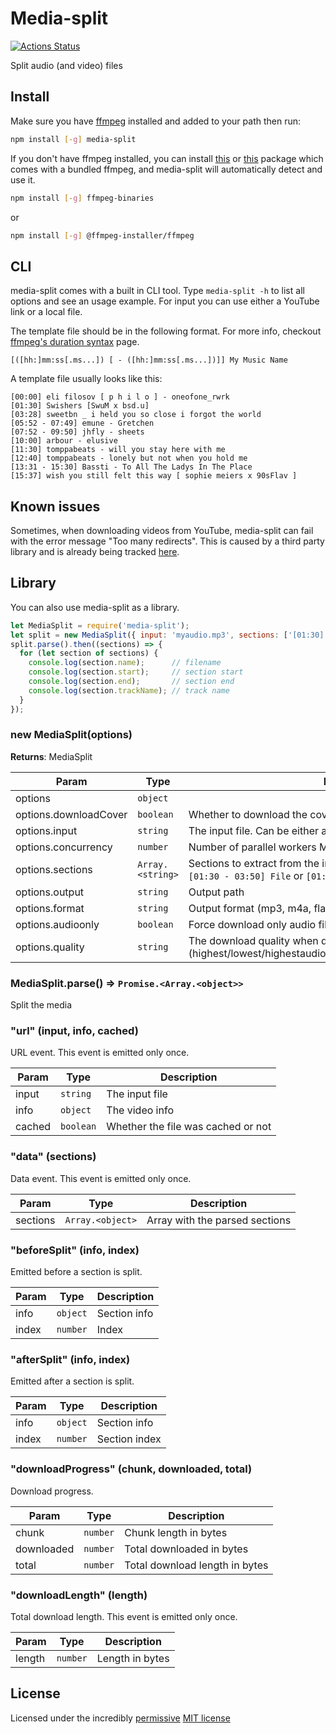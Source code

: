 # Media-split

[![Actions Status](https://github.com/skiptirengu/media-split/workflows/Node.js%20CI/badge.svg)](https://github.com/skiptirengu/media-split/actions)

Split audio (and video) files

## Install

Make sure you have [ffmpeg](https://ffmpeg.org/) installed and added to your path then run:

```bash
npm install [-g] media-split
```

If you don't have ffmpeg installed, you can install [this](https://www.npmjs.com/package/ffmpeg-binaries) or [this](https://www.npmjs.com/package/@ffmpeg-installer/ffmpeg) package which 
comes with a bundled ffmpeg, and media-split will automatically detect and use it.

```bash
npm install [-g] ffmpeg-binaries
```
or
```bash
npm install [-g] @ffmpeg-installer/ffmpeg
```

## CLI

media-split comes with a built in CLI tool. Type `media-split -h` to list all options and see an usage example.
For input you can use either a YouTube link or a local file.

The template file should be in the following format.
For more info, checkout [ffmpeg's duration syntax](https://ffmpeg.org/ffmpeg-utils.html#Time-duration) page.
```
[([hh:]mm:ss[.ms...]) [ - ([hh:]mm:ss[.ms...])]] My Music Name
```

A template file usually looks like this:
```
[00:00] eli filosov [ p h i l o ] - oneofone_rwrk
[01:30] Swishers [SwuM x bsd.u]
[03:28] sweetbn _ i held you so close i forgot the world
[05:52 - 07:49] emune - Gretchen
[07:52 - 09:50] jhfly - sheets
[10:00] arbour - elusive
[11:30] tomppabeats - will you stay here with me
[12:40] tomppabeats - lonely but not when you hold me
[13:31 - 15:30] Bassti - To All The Ladys In The Place
[15:37] wish you still felt this way [ sophie meiers x 90sFlav ]
```

## Known issues

Sometimes, when downloading videos from YouTube, media-split can fail with the error message "Too many redirects".
This is caused by a third party library and is already being tracked [here](https://github.com/fent/node-ytdl-core/issues/212).

## Library

You can also use media-split as a library.

```js
let MediaSplit = require('media-split');
let split = new MediaSplit({ input: 'myaudio.mp3', sections: ['[01:30] My audio'] });
split.parse().then((sections) => {
  for (let section of sections) {
    console.log(section.name);      // filename
    console.log(section.start);     // section start
    console.log(section.end);       // section end
    console.log(section.trackName); // track name
  }
});
```

### new MediaSplit(options)
**Returns**: MediaSplit  

| Param | Type | Description |
| --- | --- | --- |
| options | <code>object</code> |  |
| options.downloadCover | <code>boolean</code> | Whether to download the cover from the YouTube video |
| options.input | <code>string</code> | The input file. Can be either a file path or a YouTube url |
| options.concurrency | <code>number</code> | Number of parallel workers MediaSplit will spawn at once |
| options.sections | <code>Array.&lt;string&gt;</code> | Sections to extract from the input source. Supported formats are `[01:30 - 03:50] File` or `[01:30] File` |
| options.output | <code>string</code> | Output path |
| options.format | <code>string</code> | Output format (mp3, m4a, flac, etc) |
| options.audioonly | <code>boolean</code> | Force download only audio files when using a url as input |
| options.quality | <code>string</code> | The download quality when downloading from YouTube (highest/lowest/highestaudio/lowestaudio/highestvideo/lowestvideo) |

### MediaSplit.parse() ⇒ <code>Promise.&lt;Array.&lt;object&gt;&gt;</code>
Split the media

### "url" (input, info, cached)
URL event. This event is emitted only once.

| Param | Type | Description |
| --- | --- | --- |
| input | <code>string</code> | The input file |
| info | <code>object</code> | The video info |
| cached | <code>boolean</code> | Whether the file was cached or not |

### "data" (sections)
Data event. This event is emitted only once.

| Param | Type | Description |
| --- | --- | --- |
| sections | <code>Array.&lt;object&gt;</code> | Array with the parsed sections |

### "beforeSplit" (info, index)
Emitted before a section is split.

| Param | Type | Description |
| --- | --- | --- |
| info | <code>object</code> | Section info |
| index | <code>number</code> | Index |

### "afterSplit" (info, index)
Emitted after a section is split.

| Param | Type | Description |
| --- | --- | --- |
| info | <code>object</code> | Section info |
| index | <code>number</code> | Section index |

### "downloadProgress" (chunk, downloaded, total)
Download progress.

| Param | Type | Description |
| --- | --- | --- |
| chunk | <code>number</code> | Chunk length in bytes |
| downloaded | <code>number</code> | Total downloaded in bytes |
| total | <code>number</code> | Total download length in bytes |

### "downloadLength" (length)
Total download length. This event is emitted only once.

| Param | Type | Description |
| --- | --- | --- |
| length | <code>number</code> | Length in bytes |

## License

Licensed under the incredibly [permissive](http://en.wikipedia.org/wiki/Permissive_free_software_licence)
[MIT license](http://creativecommons.org/licenses/MIT/)
